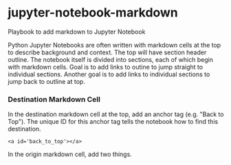 # jupyter-notebook-markdown
Playbook to add markdown to Jupyter Notebook

Python Jupyter Notebooks are often written with markdown cells at the top to describe background and context.  The top will have section header outline.  The notebook itself is divided into sections, each of which begin with markdown cells.  Goal is to add links to outine to jump straight to individual sections.  Another goal is to add links to individual sections to jump back to outline at top.

### Destination Markdown Cell
In the destination markdown cell at the top, add an anchor tag (e.g. "Back to Top").  The unique ID for this anchor tag tells the notebook how to find this destination.

```
<a id='back_to_top'></a>
```

In the origin markdown cell, add two things.
